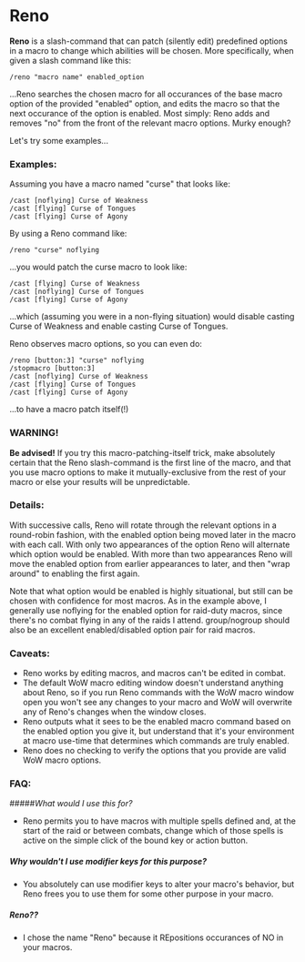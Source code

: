 # Reno
**Reno** is a slash-command that can patch (silently edit) predefined options in a macro to change which abilities will be chosen. More specifically, when given a slash command like this:
```
/reno "macro name" enabled_option
```
...Reno searches the chosen macro for all occurances of the base macro option of the provided "enabled" option, and edits the macro so that the next occurance of the option is enabled. Most simply: Reno adds and removes "no" from the front of the relevant macro options. Murky enough?

Let's try some examples...
### Examples:

Assuming you have a macro named "curse" that looks like:
```
/cast [noflying] Curse of Weakness
/cast [flying] Curse of Tongues
/cast [flying] Curse of Agony
```
By using a Reno command like:
```
/reno "curse" noflying
```
...you would patch the curse macro to look like:
```
/cast [flying] Curse of Weakness
/cast [noflying] Curse of Tongues
/cast [flying] Curse of Agony
```

...which (assuming you were in a non-flying situation) would disable casting Curse of Weakness and enable casting Curse of Tongues.

Reno observes macro options, so you can even do:
```
/reno [button:3] "curse" noflying
/stopmacro [button:3]
/cast [noflying] Curse of Weakness
/cast [flying] Curse of Tongues
/cast [flying] Curse of Agony
```

...to have a macro patch itself(!)

### WARNING!

**Be advised!** If you try this macro-patching-itself trick, make absolutely certain that the Reno slash-command is the first line of the macro, and that you use macro options to make it mutually-exclusive from the rest of your macro or else your results will be unpredictable.
### Details:

With successive calls, Reno will rotate through the relevant options in a round-robin fashion, with the enabled option being moved later in the macro with each call. With only two appearances of the option Reno will alternate which option would be enabled. With more than two appearances Reno will move the enabled option from earlier appearances to later, and then "wrap around" to enabling the first again.

Note that what option would be enabled is highly situational, but still can be chosen with confidence for most macros. As in the example above, I generally use noflying for the enabled option for raid-duty macros, since there's no combat flying in any of the raids I attend. group/nogroup should also be an excellent enabled/disabled option pair for raid macros.
### Caveats:
- Reno works by editing macros, and macros can't be edited in combat.
- The default WoW macro editing window doesn't understand anything about Reno, so if you run Reno commands with the WoW macro window open you won't see any changes to your macro and WoW will overwrite any of Reno's changes when the window closes.
- Reno outputs what it sees to be the enabled macro command based on the enabled option you give it, but understand that it's your environment at macro use-time that determines which commands are truly enabled.
- Reno does no checking to verify the options that you provide are valid WoW macro options.

### FAQ:
#####*What would I use this for?*
- Reno permits you to have macros with multiple spells defined and, at the start of the raid or between combats, change which of those spells is active on the simple click of the bound key or action button.

##### *Why wouldn't I use modifier keys for this purpose?*
- You absolutely can use modifier keys to alter your macro's behavior, but Reno frees you to use them for some other purpose in your macro.

##### *Reno??*
- I chose the name "Reno" because it REpositions occurances of NO in your macros.
